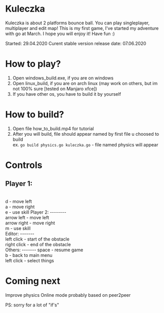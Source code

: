 # Kuleczka
Kuleczka is about 2 platforms bounce ball. You can play singleplayer, multiplayer and edit map!
This is my first game, I've started my adventure with go at March. I hope you will enjoy it! Have fun :) 

Started: 29.04.2020
Curent stable version release date: 07.06.2020 

How to play?
=================
1. Open windows_build.exe, if you are on windows 
2. Open linux_build, if you are on arch linux (may work on others, but im not 100% sure [tested on Manjaro xfce]) 
3. If you have other os, you have to build it by yourself

How to build?
=============
1. Open file how_to_build.mp4 for tutorial
2. After you will build, file should appear named by first file u choosed to build<br />
ex. ```go build physics.go kuleczka.go``` - file named physics will appear

Controls
===============
 Player 1:
 -------
 <br />
   d           - move left<br />
   a           - move right <br />
   e           - use skill
 Player 2: 
 --------
 <br />
   arrow left  - move left<br />
   arrow right - move right <br />
   m           - use skill <br />
 Editor: 
 -------
 <br />
   left click  - start of the obstacle<br />
   right click - end of the obstacle<br />
 Others:
 -------
   space       - resume game<br />
   b           - back to main menu<br />
   left click  - select things <br />
   
 Coming next
 ==========
 Improve physics
 Online mode probably based on peer2peer
 
 PS: sorry for a lot of "if's"
   
